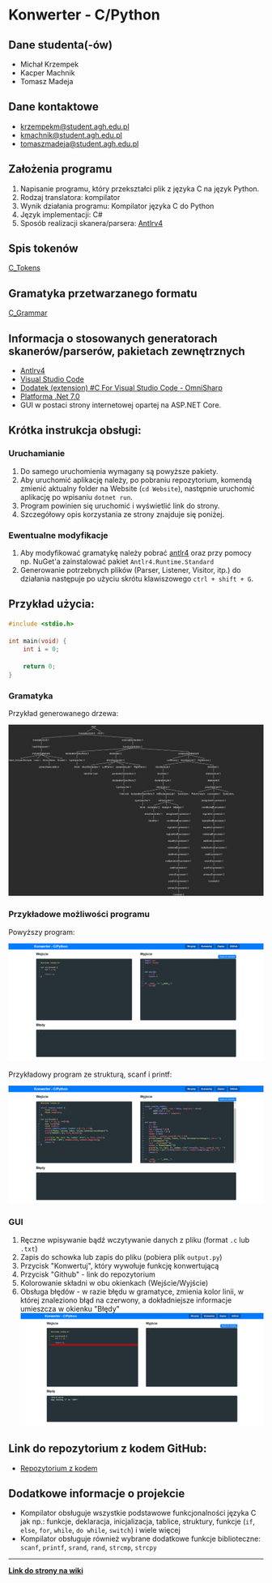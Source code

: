 # Konwerter - C/Python

## Dane studenta(-ów)
- Michał Krzempek
- Kacper Machnik
- Tomasz Madeja

## Dane kontaktowe
- krzempekm@student.agh.edu.pl
- kmachnik@student.agh.edu.pl
- tomaszmadeja@student.agh.edu.pl

## Założenia programu
1. Napisanie programu, który przekształci plik z języka C na język Python.
2. Rodzaj translatora: kompilator
3. Wynik działania programu: Kompilator języka C do Python
4. Język implementacji: C#
5. Sposób realizacji skanera/parsera: [Antlrv4](https://www.antlr.org/)

## Spis tokenów
[C_Tokens](https://github.com/miskrz/TKiK-C-to-Python/blob/main/Grammars/C_Tokens.g4)

## Gramatyka przetwarzanego formatu
[C_Grammar](https://github.com/miskrz/TKiK-C-to-Python/blob/main/Grammars/C_Grammar.g4)

## Informacja o stosowanych generatorach skanerów/parserów, pakietach zewnętrznych
- [Antlrv4](https://www.antlr.org/download.html)
- [Visual Studio Code](https://code.visualstudio.com/)
- [Dodatek (extension) #C For Visual Studio Code - OmniSharp](https://marketplace.visualstudio.com/items?itemName=ms-dotnettools.csharp)
- [Platforma .Net 7.0](https://dotnet.microsoft.com/en-us/download/dotnet/7.0)
- GUI w postaci strony internetowej opartej na ASP.NET Core.
## Krótka instrukcja obsługi:
### Uruchamianie
1. Do samego uruchomienia wymagany są powyższe pakiety.
2. Aby uruchomić aplikację należy, po pobraniu repozytorium, komendą zmienić aktualny folder na Website (`cd Website`), następnie uruchomić aplikację po wpisaniu `dotnet run`.
3. Program powinien się uruchomić i wyświetlić link do strony.
4. Szczegółowy opis korzystania ze strony znajduje się poniżej.

### Ewentualne modyfikacje
1. Aby modyfikować gramatykę należy pobrać [antlr4](https://github.com/antlr/antlr4/blob/master/doc/getting-started.md#installation) oraz przy pomocy np. NuGet'a zainstalować pakiet `Antlr4.Runtime.Standard`
2. Generowanie potrzebnych plików (Parser, Listener, Visitor, itp.) do działania następuje po użyciu skrótu klawiszowego `ctrl + shift + G`.
## Przykład użycia:
```c
#include <stdio.h>

int main(void) {
    int i = 0;
    
    return 0;
}
```
### Gramatyka
Przykład generowanego drzewa:

![Parse Tree Example](/Resources/parseTreeDarkBackground.png)
### Przykładowe możliwości programu
Powyższy program:

![simpletest](/Resources/simpletest.png)

Przykładowy program ze strukturą, scanf i printf:

![advancedtest](/Resources/advancedtest.png)

### GUI 
1. Ręczne wpisywanie bądź wczytywanie danych z pliku (format `.c` lub `.txt`)
2. Zapis do schowka lub zapis do pliku (pobiera plik `output.py`)
3. Przycisk "Konwertuj", który wywołuje funkcję konwertującą
4. Przycisk "Github" - link do repozytorium
5. Kolorowanie składni w obu okienkach (Wejście/Wyjście)
6. Obsługa błędów - w razie błędu w gramatyce, zmienia kolor linii, w której znaleziono błąd na czerwony, a dokładniejsze informacje umieszcza w okienku "Błędy" 
![error](/Resources/error.png)
## Link do repozytorium z kodem GitHub:
- [Repozytorium z kodem](https://github.com/miskrz/TKiK-C-to-Python/)
## Dodatkowe informacje o projekcie
- Kompilator obsługuje wszystkie podstawowe funkcjonalności języka C jak np.: funkcje, deklaracja, inicjalizacja, tablice, struktury, funkcje (`if`, `else`, `for`, `while`, `do while`, `switch`) i wiele więcej
- Kompilator obsługuje również wybrane dodatkowe funkcje biblioteczne: `scanf`, `printf`, `srand`, `rand`, `strcmp`, `strcpy`

---

[**Link do strony na wiki**](https://home.agh.edu.pl/~jpi/dokuwiki/doku.php?id=dydaktyka:kompilatory:2024:projekty:temat6)
